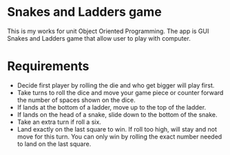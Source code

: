 # Snakes and Ladders game

This is my works for unit Object Oriented Programming. The app is GUI Snakes and Ladders game that allow user to play with computer. 

# Requirements
- Decide first player by rolling the die and who get bigger will play first.
- Take turns to roll the dice and move your game piece or counter forward the number of spaces shown on the dice.
- If lands at the bottom of a ladder, move up to the top of the ladder.
- If lands on the head of a snake, slide down to the bottom of the snake.
- Take an extra turn if roll a six.
- Land exactly on the last square to win. If roll too high, will stay and not move for this turn. You can only win by rolling the exact number needed to land on the last square.


